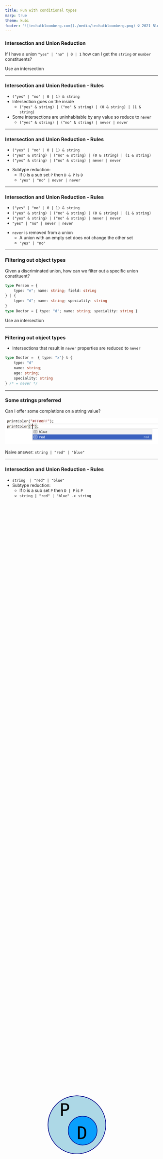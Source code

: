 ```yaml
---
title: Fun with conditional types
marp: true
theme: kubi
footer: '![techatbloomberg.com](./media/techatbloomberg.png) © 2021 Bloomberg Finance L.P. All rights reserved. ![techatbloomberg.com](./media/bloomberg.png)'
---
```


### Intersection and Union Reduction

<question>

If I have a union `"yes" | "no" | 0 | 1` how can I get the `string` or `number` constituents?

</question>
<answer>

Use an intersection

</answer>

----

### Intersection and Union Reduction -  Rules

* `("yes" | "no" | 0 | 1) & string`
* Intersection goes on the inside
    * `("yes" & string) | ("no" & string) | (0 & string) | (1 & string)`
* Some intersections are uninhabitable by any value so reduce to `never`
    * `("yes" & string) | ("no" & string) | never | never` 

---

### Intersection and Union Reduction -  Rules

- `("yes" | "no" | 0 | 1) & string`
- `("yes" & string) | ("no" & string) | (0 & string) | (1 & string)`
- `("yes" & string) | ("no" & string) | never | never` 
* Subtype reduction: 
    * If `D` is a sub set `P` then `D & P` is `D`
      <svg width="200" height="200" viewbox="-5,-5,105,105" style="position: absolute;right:400;bottom: 150"><circle cx="50" cy="50" r="50" stroke="darkblue" stroke-width="1" fill="lightblue" /><circle cx="60" cy="60" r="25" stroke="darkblue" stroke-width="1" fill="#099ffc" /><text font-size="30" font-family="monospace" x="50" y="75">D</text><text font-size="30" font-family="monospace" x="20" y="35">P</text></svg>
    * `"yes" | "no" | never | never` 


---

### Intersection and Union Reduction -  Rules

- `("yes" | "no" | 0 | 1) & string`
- `("yes" & string) | ("no" & string) | (0 & string) | (1 & string)`
- `("yes" & string) | ("no" & string) | never | never`
- `"yes" | "no" | never | never` 
* `never` is removed from a union
    * A union with an empty set does not change the other set 
    * `"yes" | "no"` 

---

### Filtering out object types

<question>

Given a discriminated union, how can we filter out a specific union constituent?

```ts
type Person = {
    type: "e"; name: string; field: string
} | {
    type: "d"; name: string; speciality: string
}
type Doctor = { type: "d"; name: string; speciality: string }
```
</question>

<answer>

Use an intersection

</answer>

----

### Filtering out object types

- Intersections that result in `never` properties are reduced to `never`

```ts
type Doctor =  { type: "x"} & {
    type: "d"
    name: string;
    age: string;
    speciality: string
} /* = never */
```

---

### Some strings preferred 

<question>

Can I offer some completions on a string value?
<br/>

![height:150](./media/4-preferred-strings.png)

</question>
<answer>

Naive answer: `string | "red" | "blue"`

</answer>

---

### Intersection and Union Reduction -  Rules

* `string  | "red" | "blue"`
* Subtype reduction: 
    * If `D` is a sub set `P` then `D | P` is `P`
      <svg width="200" height="200" viewbox="-5,-5,105,105" style="position: absolute;right:400;bottom: 150"><circle cx="50" cy="50" r="50" stroke="darkblue" stroke-width="1" fill="lightblue" /><circle cx="60" cy="60" r="25" stroke="darkblue" stroke-width="1" fill="#099ffc" /><text font-size="30" font-family="monospace" x="50" y="75">D</text><text font-size="30" font-family="monospace" x="20" y="35">P</text></svg>
    * `string | "red" | "blue" -> string` 
